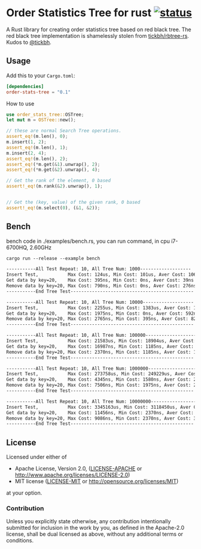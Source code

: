 # Order Statistics Tree for rust [![status][ci_badge]][ci_page]

[ci_badge]: https://github.com/dovahcrow/order-stats-tree/workflows/ci/badge.svg
[ci_page]: https://github.com/dovahcrow/order-stats-tree/actions


A Rust library for creating order statistics tree based on red black tree. 
The red black tree implementation is shamelessly stolen from [tickbh/rbtree-rs](https://github.com/tickbh/rbtree-rs). Kudos to [@tickbh](https://github.com/tickbh).

## Usage

Add this to your `Cargo.toml`:

```toml
[dependencies]
order-stats-tree = "0.1"
```

How to use
```rust
use order_stats_tree::OSTree;
let mut m = OSTree::new();

// these are normal Search Tree operations.
assert_eq!(m.len(), 0);
m.insert(1, 2);
assert_eq!(m.len(), 1);
m.insert(2, 4);
assert_eq!(m.len(), 2);
assert_eq!(*m.get(&1).unwrap(), 2);
assert_eq!(*m.get(&2).unwrap(), 4);

// Get the rank of the element, 0 based
assert!_eq!(m.rank(&2).unwrap(), 1);


// Get the (key, value) of the given rank, 0 based
assert!_eq!(m.select(0), (&1, &2));

```

## Bench
bench code in ./examples/bench.rs, you can run command, in cpu i7-6700HQ, 2.60GHz
```txt
cargo run --release --example bench
```
```txt
-----------All Test Repeat: 10, All Tree Num: 1000-------------------
Insert Test,           Max Cost: 124us, Min Cost: 101us, Aver Cost: 106us
Get data by key=20,    Max Cost: 395ns, Min Cost: 0ns, Aver Cost: 39ns
Remove data by key=20, Max Cost: 790ns, Min Cost: 0ns, Aver Cost: 276ns
-----------End Tree Test----------------------------------------------

-----------All Test Repeat: 10, All Tree Num: 10000-------------------
Insert Test,           Max Cost: 2255us, Min Cost: 1383us, Aver Cost: 1590us
Get data by key=20,    Max Cost: 1975ns, Min Cost: 0ns, Aver Cost: 592ns
Remove data by key=20, Max Cost: 2765ns, Min Cost: 395ns, Aver Cost: 829ns
-----------End Tree Test----------------------------------------------

-----------All Test Repeat: 10, All Tree Num: 100000-------------------
Insert Test,           Max Cost: 21583us, Min Cost: 18904us, Aver Cost: 19859us
Get data by key=20,    Max Cost: 16987ns, Min Cost: 1185ns, Aver Cost: 2883ns
Remove data by key=20, Max Cost: 2370ns, Min Cost: 1185ns, Aver Cost: 1817ns
-----------End Tree Test----------------------------------------------

-----------All Test Repeat: 10, All Tree Num: 1000000-------------------
Insert Test,           Max Cost: 273758us, Min Cost: 249229us, Aver Cost: 257955us
Get data by key=20,    Max Cost: 4345ns, Min Cost: 1580ns, Aver Cost: 2409ns
Remove data by key=20, Max Cost: 7506ns, Min Cost: 1975ns, Aver Cost: 2923ns
-----------End Tree Test----------------------------------------------

-----------All Test Repeat: 10, All Tree Num: 10000000-------------------
Insert Test,           Max Cost: 3345163us, Min Cost: 3118450us, Aver Cost: 3221181us
Get data by key=20,    Max Cost: 11456ns, Min Cost: 2370ns, Aver Cost: 3831ns
Remove data by key=20, Max Cost: 9086ns, Min Cost: 2370ns, Aver Cost: 3594ns
-----------End Tree Test----------------------------------------------
```

## License

Licensed under either of

 * Apache License, Version 2.0, ([LICENSE-APACHE](LICENSE-APACHE) or http://www.apache.org/licenses/LICENSE-2.0)
 * MIT license ([LICENSE-MIT](LICENSE-MIT) or http://opensource.org/licenses/MIT)

at your option.

### Contribution

Unless you explicitly state otherwise, any contribution intentionally submitted
for inclusion in the work by you, as defined in the Apache-2.0 license, shall be dual licensed as above, without any
additional terms or conditions.

